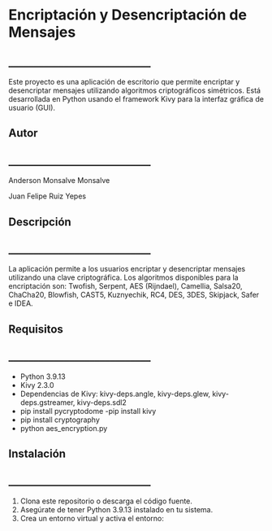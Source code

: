 # Encriptación y Desencriptación de Mensajes
## ____________________________
Este proyecto es una aplicación de escritorio que permite encriptar y desencriptar mensajes utilizando algoritmos criptográficos simétricos. Está desarrollada en Python usando el framework Kivy para la interfaz gráfica de usuario (GUI).

## Autor
## ____________________________
Anderson Monsalve Monsalve 

Juan Felipe Ruiz Yepes

## Descripción
## ____________________________
La aplicación permite a los usuarios encriptar y desencriptar mensajes utilizando una clave criptográfica. Los algoritmos disponibles para la encriptación son: Twofish, Serpent, AES (Rijndael), Camellia, Salsa20, ChaCha20, Blowfish, CAST5, Kuznyechik, RC4, DES, 3DES, Skipjack, Safer e IDEA.

## Requisitos
## ____________________________
- Python 3.9.13
- Kivy 2.3.0
- Dependencias de Kivy: kivy-deps.angle, kivy-deps.glew, kivy-deps.gstreamer, kivy-deps.sdl2
- pip install pycryptodome
-pip install kivy 
- pip install cryptography
- python aes_encryption.py

## Instalación
## ____________________________
1. Clona este repositorio o descarga el código fuente.
2. Asegúrate de tener Python 3.9.13 instalado en tu sistema.
3. Crea un entorno virtual y activa el entorno:
   

